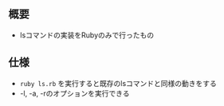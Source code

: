 ## 概要
* lsコマンドの実装をRubyのみで行ったもの

## 仕様
* `ruby ls.rb` を実行すると既存のlsコマンドと同様の動きをする
* -l, -a, -rのオプションを実行できる